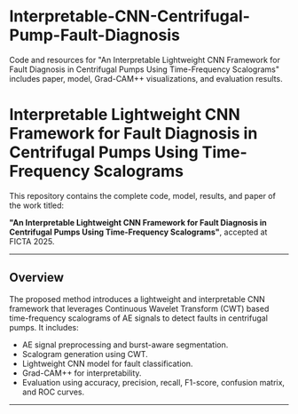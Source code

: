 # Interpretable-CNN-Centrifugal-Pump-Fault-Diagnosis
Code and resources for "An Interpretable Lightweight CNN Framework for Fault Diagnosis in Centrifugal Pumps Using Time-Frequency Scalograms"  includes paper, model, Grad-CAM++ visualizations, and evaluation results.

# Interpretable Lightweight CNN Framework for Fault Diagnosis in Centrifugal Pumps Using Time-Frequency Scalograms

This repository contains the complete code, model, results, and paper of the work titled:

**"An Interpretable Lightweight CNN Framework for Fault Diagnosis in Centrifugal Pumps Using Time-Frequency Scalograms"**, accepted at FICTA 2025.

---

## Overview

The proposed method introduces a lightweight and interpretable CNN framework that leverages Continuous Wavelet Transform (CWT) based time-frequency scalograms of AE signals to detect faults in centrifugal pumps. It includes:

- AE signal preprocessing and burst-aware segmentation.
- Scalogram generation using CWT.
- Lightweight CNN model for fault classification.
- Grad-CAM++ for interpretability.
- Evaluation using accuracy, precision, recall, F1-score, confusion matrix, and ROC curves.

---
